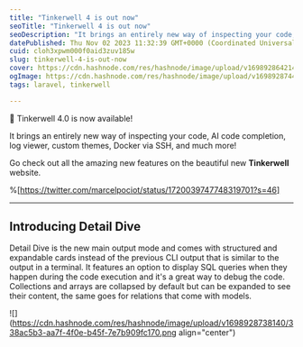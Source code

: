 ```yaml
---
title: "Tinkerwell 4 is out now"
seoTitle: "Tinkerwell 4 is out now"
seoDescription: "It brings an entirely new way of inspecting your code, AI code completion, log viewer, custom themes, Docker via SSH, and much more!"
datePublished: Thu Nov 02 2023 11:32:39 GMT+0000 (Coordinated Universal Time)
cuid: cloh3xpwm000f0aid3zuv185w
slug: tinkerwell-4-is-out-now
cover: https://cdn.hashnode.com/res/hashnode/image/upload/v1698928642146/2e537515-4126-4f5d-8b77-d6bd9f0d53b4.webp
ogImage: https://cdn.hashnode.com/res/hashnode/image/upload/v1698928744127/e384f146-c249-4a50-a221-193f85a739e3.webp
tags: laravel, tinkerwell

---
```


💫 Tinkerwell 4.0 is now available!

It brings an entirely new way of inspecting your code, AI code completion, log viewer, custom themes, Docker via SSH, and much more!

Go check out all the amazing new features on the beautiful new **Tinkerwell** website.

%[https://twitter.com/marcelpociot/status/1720039747748319701?s=46] 

---

## **Introducing Detail Dive**

Detail Dive is the new main output mode and comes with structured and expandable cards instead of the previous CLI output that is similar to the output in a terminal. It features an option to display SQL queries when they happen during the code execution and it's a great way to debug the code. Collections and arrays are collapsed by default but can be expanded to see their content, the same goes for relations that come with models.

![](https://cdn.hashnode.com/res/hashnode/image/upload/v1698928738140/338ac5b3-aa7f-4f0e-b45f-7e7b909fc170.png align="center")